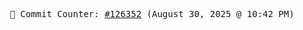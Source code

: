 <p align="center">
    <samp>
        📮 Commit Counter: <a href="https://github.com/Javascript-void0/Javascript-void0/commits/main">#126352</a> (August 30, 2025 @ 10:42 PM)
    </samp>
</p>